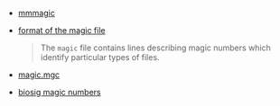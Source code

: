 - [mmmagic](https://github.com/mscdex/mmmagic)

- [format of the magic file](https://www.mkssoftware.com/docs/man4/magic.4.asp)

  > The `magic` file contains lines describing magic numbers which identify particular types of files.

- [magic.mgc](https://github.com/hatching/sflock/blob/main/sflock/data/win32/magic.mgc)

- [biosig magic numbers](https://github.com/file/file/blob/master/magic/Magdir/biosig)